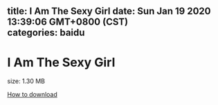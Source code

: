 
title: I Am The Sexy Girl
date: Sun Jan 19 2020 13:39:06 GMT+0800 (CST)    
categories: baidu
---

# I Am The Sexy Girl
size: 1.30 MB
 
 

[How to download](https://bpcam.bemobtrk.com/go/2ceec3aa-1ca2-46d6-b9ff-aaa5c184517c?jno=40)
